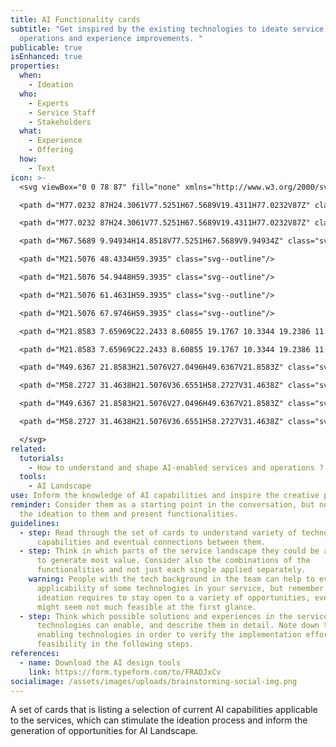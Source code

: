 ```yaml
---
title: AI Functionality cards
subtitle: "Get inspired by the existing technologies to ideate service
  operations and experience improvements. "
publicable: true
isEnhanced: true
properties:
  when:
    - Ideation
  who:
    - Experts
    - Service Staff
    - Stakeholders
  what:
    - Experience
    - Offering
  how:
    - Text
icon: >-
  <svg viewBox="0 0 78 87" fill="none" xmlns="http://www.w3.org/2000/svg">

  <path d="M77.0232 87H24.3061V77.5251H67.5689V19.4311H77.0232V87Z" class="svg--filled-support"/>

  <path d="M77.0232 87H24.3061V77.5251H67.5689V19.4311H77.0232V87Z" class="svg--outline svg--filled-light svg--bw"/>

  <path d="M67.5689 9.94934H14.8518V77.5251H67.5689V9.94934Z" class="svg--outline"/>

  <path d="M21.5076 48.4334H59.3935" class="svg--outline"/>

  <path d="M21.5076 54.9448H59.3935" class="svg--outline"/>

  <path d="M21.5076 61.4631H59.3935" class="svg--outline"/>

  <path d="M21.5076 67.9746H59.3935" class="svg--outline"/>

  <path d="M21.8583 7.65969C22.2433 8.60855 19.1767 10.3344 19.2386 11.3039C19.3005 12.2734 22.5734 13.621 22.3327 14.5768C22.0921 15.5325 18.5923 15.1268 18.0628 15.9519C17.5334 16.777 19.438 19.7749 18.6542 20.4212C17.8703 21.0676 15.3262 18.6542 14.3774 19.0461C13.4285 19.438 13.2085 22.9378 12.239 22.9997C11.2695 23.0616 10.5407 19.6099 9.62617 19.3692C8.71169 19.1286 6.38078 21.8308 5.53505 21.3151C4.68932 20.7994 6.18825 17.5746 5.50067 16.7977C4.81309 16.0207 1.47143 16.9214 1.08638 15.9657C0.701334 15.01 3.77483 13.291 3.70608 12.3215C3.63732 11.352 0.391921 10.0043 0.632576 9.0486C0.87323 8.09286 4.36616 8.49854 4.90247 7.67344C5.43879 6.84834 3.5273 3.85047 4.31115 3.20414C5.095 2.55781 7.63218 4.97123 8.58105 4.57931C9.52991 4.18739 9.74994 0.687584 10.7194 0.618826C11.6889 0.550067 12.4178 4.01549 13.3735 4.26302C14.3292 4.51055 16.5845 1.79459 17.4303 2.32403C18.276 2.85347 16.8046 6.05074 17.4303 6.82771C18.056 7.60468 21.4801 6.70394 21.8583 7.65969Z" class="svg--filled-support"/>

  <path d="M21.8583 7.65969C22.2433 8.60855 19.1767 10.3344 19.2386 11.3039C19.3005 12.2734 22.5734 13.621 22.3327 14.5768C22.0921 15.5325 18.5923 15.1268 18.0628 15.9519C17.5334 16.777 19.438 19.7749 18.6542 20.4212C17.8703 21.0676 15.3262 18.6542 14.3774 19.0461C13.4285 19.438 13.2085 22.9378 12.239 22.9997C11.2695 23.0616 10.5407 19.6099 9.62617 19.3692C8.71169 19.1286 6.38078 21.8308 5.53505 21.3151C4.68932 20.7994 6.18825 17.5746 5.50067 16.7977C4.81309 16.0207 1.47143 16.9214 1.08638 15.9657C0.701334 15.01 3.77483 13.291 3.70608 12.3215C3.63732 11.352 0.391921 10.0043 0.632576 9.0486C0.87323 8.09286 4.36616 8.49854 4.90247 7.67344C5.43879 6.84834 3.5273 3.85047 4.31115 3.20414C5.095 2.55781 7.63218 4.97123 8.58105 4.57931C9.52991 4.18739 9.74994 0.687584 10.7194 0.618826C11.6889 0.550067 12.4178 4.01549 13.3735 4.26302C14.3292 4.51055 16.5845 1.79459 17.4303 2.32403C18.276 2.85347 16.8046 6.05074 17.4303 6.82771C18.056 7.60468 21.4801 6.70394 21.8583 7.65969Z" class="svg--outline svg--filled-light svg--bw"/>

  <path d="M49.6367 21.8583H21.5076V27.0496H49.6367V21.8583Z" class="svg--filled-support"/>

  <path d="M58.2727 31.4638H21.5076V36.6551H58.2727V31.4638Z" class="svg--filled-support"/>

  <path d="M49.6367 21.8583H21.5076V27.0496H49.6367V21.8583Z" class="svg--outline svg--filled-light svg--bw"/>

  <path d="M58.2727 31.4638H21.5076V36.6551H58.2727V31.4638Z" class="svg--outline svg--filled-light svg--bw"/>

  </svg>
related:
  tutorials:
    - How to understand and shape AI-enabled services and operations ?
  tools:
    - AI Landscape
use: Inform the knowledge of AI capabilities and inspire the creative process.
reminder: Consider them as a starting point in the conversation, but not limit
  the ideation to them and present functionalities.
guidelines:
  - step: Read through the set of cards to understand variety of technological
      capabilities and eventual connections between them.
  - step: Think in which parts of the service landscape they could be applied better
      to generate most value. Consider also the combinations of the
      functionalities and not just each single applied separately.
    warning: People with the tech background in the team can help to evaluate the
      applicability of some technologies in your service, but remember that
      ideation requires to stay open to a variety of opportunities, even if they
      might seem not much feasible at the first glance.
  - step: Think which possible solutions and experiences in the service these
      technologies can enable, and describe them in detail. Note down the
      enabling technologies in order to verify the implementation efforts and
      feasibility in the following steps.
references:
  - name: Download the AI design tools
    link: https://form.typeform.com/to/FRADJxCv
socialimage: /assets/images/uploads/brainstorming-social-img.png
---
```

A set of cards that is listing a selection of current AI capabilities applicable to the services, which can stimulate the ideation process and inform the generation of opportunities for AI Landscape.